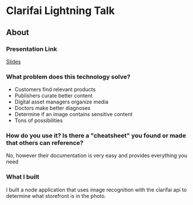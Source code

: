 # Clarifai Lightning Talk

## About

### Presentation Link
[Slides](https://docs.google.com/presentation/d/1l6LLDJ-D_Q6Mfu1Jmdo1gp5LuIjBKk7hjmsk238-oQE/edit?usp=sharing)


### What problem does this technology solve?
* Customers find relevant products
* Publishers curate better content
* Digital asset managers organize media
* Doctors make better diagnoses
* Determine if an image contains sensitive content
* Tons of possibilities

### How do you use it? Is there a "cheatsheet" you found or made that others can reference?
No, however their documentation is very easy and provides everything you need

### What I built
I built a node application that uses image recognition with the clarifai api to determine what storefront is in the photo.

